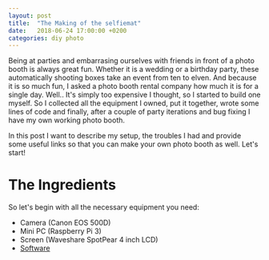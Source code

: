 ```yaml
---
layout: post
title:  "The Making of the selfiemat"
date:   2018-06-24 17:00:00 +0200
categories: diy photo
---
```


Being at parties and embarrasing ourselves with friends in front of a photo booth is always great fun.
Whether it is a wedding or a birthday party, these automatically shooting boxes take an event from ten to elven.
And because it is so much fun, I asked a photo booth rental company how much it is for a single day.
Well.. It's simply too expensive I thought, so I started to build one myself.
So I collected all the equipment I owned, put it together, wrote some lines of code and finally, after a couple of party iterations and bug fixing I have my own working photo booth.

In this post I want to describe my setup, the troubles I had and provide some useful links so that you can make your own photo booth as well. Let's start!

# The Ingredients
So let's begin with all the necessary equipment you need:
- Camera (Canon EOS 500D)
- Mini PC (Raspberry Pi 3)
- Screen (Waveshare SpotPear 4 inch LCD)
- [Software][selfiemat-software]


[selfiemat-software]: https://github.com/ChristianHirsch/selfiemat
[lcd-installation]: https://raspberrypi.stackexchange.com/questions/27714/how-to-install-waveshare-spotpear-4-inch-lcd-in-raspberrypi-2
[flash-standby]: https://photo.stackexchange.com/questions/1025/how-do-i-stop-my-canon-speedlite-430exii-from-going-to-sleep-auto-power-off